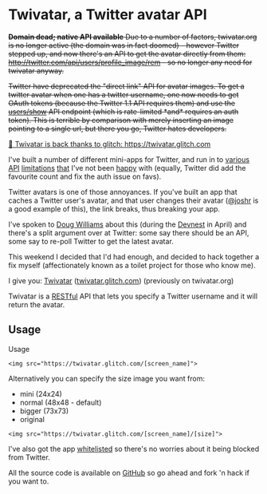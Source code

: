 # Twivatar, a Twitter avatar API

<div class=update>
  <p><del><strong>Domain dead; native API available</strong> Due to a number of factors, twivatar.org is no longer active (the domain was in fact doomed) - however Twitter stepped up, and now there's an API to get the avatar directly from them: <a href="http://twitter.com/api/users/profile_image/rem">http://twitter.com/api/users/profile_image/rem</a> - so no longer any need for twivatar anyway.</del></p>

  <p><del>Twitter have deprecated the "direct link" API for avatar images. To get a twitter avatar when one has a twitter username, one now needs to get OAuth tokens (because the Twitter 1.1 API requires them) and use the <a href="https://dev.twitter.com/rest/reference/get/users/show">users/show</a> API endpoint (which is rate-limited *and* requires an auth token). This is terrible by comparison with merely inserting an image pointing to a single url, but there you go, Twitter hates developers.</del></p>

  <p><ins>🎉 Twivatar is back thanks to glitch: <a href="https://twivatar.glitch.com">https://twivatar.glitch.com</a></ins></p>
</div>

I've built a number of different mini-apps for Twitter, and run in to [various](http://groups.google.com/group/twitter-development-talk/browse_thread/thread/9a6f85e8beac68f5) [API](http://groups.google.com/group/twitter-development-talk/browse_thread/thread/3e87ad44d63835d8/a2828dd9758323a9?lnk=gst&q=remy#a2828dd9758323a9) [limitations](http://groups.google.com/group/twitter-development-talk/browse_thread/thread/2f0f10cae3cf6824) [that](http://groups.google.com/group/twitter-development-talk/browse_thread/thread/e1a61d579dca9300/cb65a0ad8f7ddcfe?lnk=gst&q=remy#cb65a0ad8f7ddcfe) I've not been [happy](http://groups.google.com/group/twitter-development-talk/browse_thread/thread/506cda469e9cfe2a/7d673932ee666c1b?lnk=gst&q=remy#7d673932ee666c1b) with (equally, Twitter did add the favourite count and fix the auth issue on favs).

Twitter avatars is one of those annoyances.  If you've built an app that caches a Twitter user's avatar, and that user changes their avatar ([@joshr](http://twitter.com/joshr) is a good example of this), the link breaks, thus breaking your app.

<!--more-->

I've spoken to [Doug Williams](http://twitter.com/dougw) about this (during the [Devnest](http://twitterdevelopernest.com/) in April) and there's a split argument over at Twitter: some say there should be an API, some say to re-poll Twitter to get the latest avatar.

This weekend I decided that I'd had enough, and decided to hack together a fix myself (affectionately known as a toilet project for those who know me).

I give you: [Twivatar](https://twivatar.glitch.com) ([twivatar.glitch.com](https://twivatar.glitch.com)) (previously on twivatar.org)

Twivatar is a [RESTful](http://en.wikipedia.org/wiki/Representational_State_Transfer "Wikipedia Entry: Representational State Transfer") API that lets you specify a Twitter username and it will return the avatar.

## Usage

Usage
<pre><code>&lt;img src=&quot;https://twivatar.glitch.com/[screen_name]&quot;&gt;</code></pre>

Alternatively you can specify the size image you want from:

* mini (24x24)
* normal (48x48 - default)
* bigger (73x73)
* original

<pre><code>&lt;img src=&quot;https://twivatar.glitch.com/[screen_name]/[size]&quot;&gt;</code></pre>

I've also got the app [whitelisted](http://apiwiki.twitter.com/Rate-limiting) so there's no worries about it being blocked from Twitter.

All the source code is available on [GitHub](https://github.com/remy/twivatar/) so go ahead and fork 'n hack if you want to.
